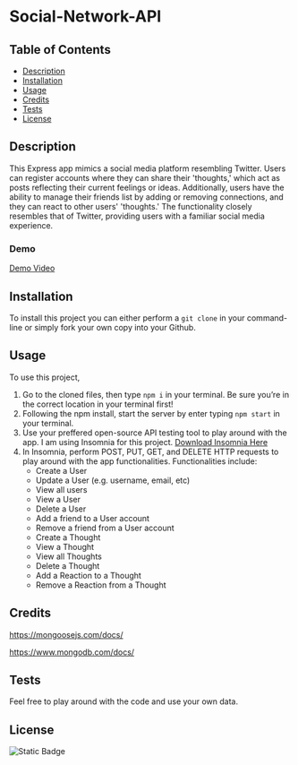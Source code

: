 # Social-Network-API

## Table of Contents

- [Description](#description)
- [Installation](#installation)
- [Usage](#usage)
- [Credits](#credits)
- [Tests](#tests)
- [License](#license)

## Description

This Express app mimics a social media platform resembling Twitter. Users can register accounts where they can share their 'thoughts,' which act as posts reflecting their current feelings or ideas. Additionally, users have the ability to manage their friends list by adding or removing connections, and they can react to other users' 'thoughts.' The functionality closely resembles that of Twitter, providing users with a familiar social media experience.

### Demo

[Demo Video]()

## Installation

To install this project you can either perform a `git clone` in your command-line or simply fork your own copy into your Github.

## Usage

To use this project,

1.  Go to the cloned files, then type `npm i` in your terminal. Be sure you’re in the correct location in your terminal first!
2.  Following the npm install, start the server by enter typing `npm start` in your terminal.
3.  Use your preffered open-source API testing tool to play around with the app. I am using Insomnia for this project. [Download Insomnia Here](https://insomnia.rest/download)
4.  In Insomnia, perform POST, PUT, GET, and DELETE HTTP requests to play around with the app functionalities.
    Functionalities include:
    - Create a User
    - Update a User (e.g. username, email, etc)
    - View all users
    - View a User
    - Delete a User
    - Add a friend to a User account
    - Remove a friend from a User account
    - Create a Thought
    - View a Thought
    - View all Thoughts
    - Delete a Thought
    - Add a Reaction to a Thought
    - Remove a Reaction from a Thought

## Credits

https://mongoosejs.com/docs/

https://www.mongodb.com/docs/

## Tests

Feel free to play around with the code and use your own data.

## License

![Static Badge](https://img.shields.io/badge/MIT-blue)
